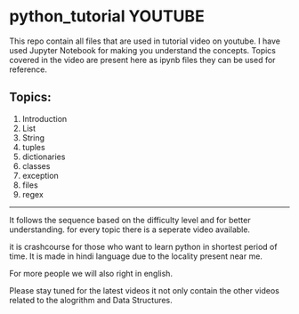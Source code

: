 # python_tutorial YOUTUBE 
This repo contain all files that are used in tutorial video on youtube.
I have used Jupyter Notebook for making you understand the concepts.
Topics covered in the video are present here as ipynb files they can be used for reference.

Topics:
-------------------------

1. Introduction
2. List
3. String
4. tuples
5. dictionaries
6. classes
7. exception
8. files
9. regex

---------------------------------

It follows the sequence based on the difficulty level and for better understanding.
for every topic there is a seperate video available.

it is crashcourse for those who want to learn python in shortest period of time.
It is made in hindi language due to the locality present near me.

For more people we will also right in english.

Please stay tuned for the latest videos it not only contain the other videos related to the alogrithm and Data Structures.
